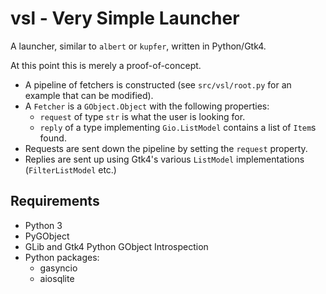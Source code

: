 # vsl - Very Simple Launcher

A launcher, similar to `albert` or `kupfer`, written in Python/Gtk4.

At this point this is merely a proof-of-concept.
- A pipeline of fetchers is constructed (see `src/vsl/root.py` for an example that can be modified).
- A `Fetcher` is a `GObject.Object` with the following properties:
  + `request` of type `str` is what the user is looking for.
  + `reply` of a type implementing `Gio.ListModel` contains a list of `Item`s found.
- Requests are sent down the pipeline by setting the `request` property.
- Replies are sent up using Gtk4's various `ListModel` implementations (`FilterListModel` etc.)

## Requirements

- Python 3
- PyGObject
- GLib and Gtk4 Python GObject Introspection
- Python packages:
  * gasyncio
  * aiosqlite
